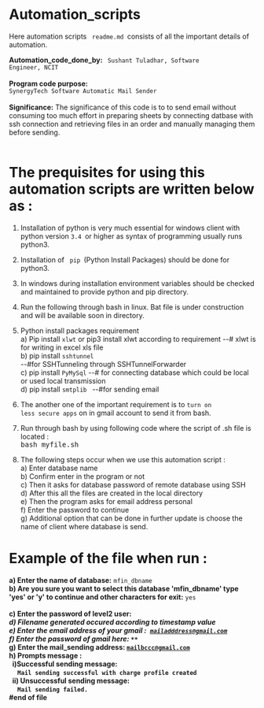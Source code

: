 # Automation_scripts

Here automation scripts <code> readme.md </code>consists of all the important details of automation. 

<b>Automation_code_done_by: </b><code> Sushant Tuladhar, Software Engineer, NCIT </code><br> <br>
<b>Program code purpose:</b><code> SynergyTech Software Automatic Mail Sender </code><br> <br>
<b>Significance:</b> The significance of this code is to to send email without consuming too much effort in preparing sheets by connecting datbase with ssh connection and retrieving files in an order and manually managing them before sending. <br> <br>

# The prequisites for using this automation scripts are written below as : 

1. Installation of python is very much essential for windows client with python version <code>3.4 </code>or higher as syntax of programming usually runs python3. 
2. Installation of <code> pip </code>(Python Install Packages) should be done for python3. 
3. In windows during installation environment variables should be checked and maintained to provide python and pip directory. 
4. Run the following through bash in linux. Bat file is under construction and will be available soon in directory. 
5. Python install packages requirement <br>
a) Pip install <code>xlwt</code> or pip3 install xlwt according to requirement 
--# xlwt is for writing in excel xls file <br>
b) pip install <code>sshtunnel</code>  
--#for SSHTunneling through SSHTunnelForwarder <br>
c) pip install <code>PyMySql</code> 
--# for connecting database which could be local or used local transmission <br>
d) pip install <code>smtplib </code>
--#for sending email <br>

6. The another one of the important requirement is to <code>turn on less secure apps</code> on in gmail account to send it from bash. <br>
7. Run through bash by using following code where the script of .sh file is located :<br>
  <kbd> bash myfile.sh </kbd> <br>
  
8. The following steps occur when we use this automation script : <br>
a) Enter database name <br>
b) Confirm enter in the program or not <br>
c) Then it asks for database password of remote database using SSH <br>
d) After this all the files are created in the local directory <br>
e) Then the program asks for email address personal <br>
f) Enter the password to continue <br>
g) Additional option that can be done in further update is choose the name of client where database is send. <br>
 
 # Example of the file when run :<br>
 
 <b>a) Enter the name of database:</b> <code>mfin_dbname</code> <br>
 <b>b) Are you sure you want to select this database 'mfin_dbname' type 'yes' or 'y' to continue and other characters for exit:</b> <code>yes </code><br>
 <b>c) Enter the password of level2 user:</b> <kbd><code>*************</code></kbd> <br>
<b> d) Filename generated occured according to timestamp value <br>
 <b>e) Enter the email address of your gmail :</b><code> mailadddress@gmail.com</code><br>
 <b>f) Enter the password of gmail here:</b> <kbd> <code>***************</code> </kbd><br>
  <b>g) Enter the mail_sending address: </b><code>mailbccc@gmail.com </code><br>
  <b>h) Prompts message : </b><br>
  &nbsp;  i)Successful sending message: <br>
   &nbsp;&nbsp;  <code> Mail sending successful with charge profile created </code><br>
   &nbsp; ii) Unsuccessful sending message: <br>
   &nbsp;&nbsp;  <code> Mail sending failed. </code>
 #end of file
